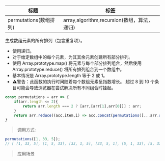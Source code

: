 |  标题   | 标签  |
|  ----  | ----  |
| permutations(数组排列) | array,algorithm,recursion(数组，算法，递归) |

生成数组元素的所有排列（包含重复项）。

* 使用递归。
* 对于给定数组中的每个元素，为其其余元素创建所有部分排列。
* 使用 Array.prototype.map() 将元素与每个部分排列组合，然后使用 Array.prototype.reduce() 将所有排列组合到一个数组中。
* 基本情况是 Array.prototype.length 等于 2 或 1。
* ⚠️警告：此函数的执行时间随着每个数组元素呈指数增长。 超过 8 到 10 个条目可能会导致浏览器在尝试解决所有不同组合时挂起。

```js
const permutations = arr => {
    if(arr.length <= 2){
        return arr.length === 2 ? [arr,[arr[1],arr[0]]] : arr;
    }
    return arr.reduce((acc,item,i) => acc.concat(permutations([...arr.slice(0,i),...arr.slice(i + 1)]).map(val => [item,...val])),[]);
}
```

> 调用方式:

```js
permutations([1, 33, 5]);
// [ [1, 33, 5], [1, 5, 33], [33, 1, 5], [33, 5, 1], [5, 1, 33], [5, 33, 1] ]
```

> 应用场景